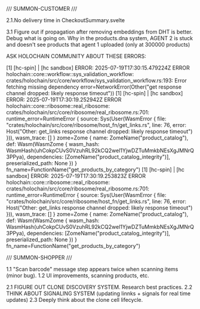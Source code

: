 /// SUMMON-CUSTOMER ///

2.1.No delivery time in CheckoutSummary.svelte

3.1 Figure out if propagation after removing embeddings from DHT is better. Debug what is going on. Why in the products.dna system, AGENT 2 is stuck and doesn't see products that agent 1 uploaded (only at 300000 products)

ASK HOLOCHAIN COMMUNITY ABOUT THESE ERRORS: 

[1] [hc-spin] | [hc sandbox] ERROR: 2025-07-19T17:30:15.479224Z ERROR holochain::core::workflow::sys_validation_workflow: crates/holochain/src/core/workflow/sys_validation_workflow.rs:193: Error fetching missing dependency error=NetworkError(Other("get response channel dropped: likely response timeout"))
[1] [hc-spin] | [hc sandbox] ERROR: 2025-07-19T17:30:19.252942Z ERROR holochain::core::ribosome::real_ribosome: crates/holochain/src/core/ribosome/real_ribosome.rs:701: runtime_error=RuntimeError { source: Sys(User(WasmError { file: "crates/holochain/src/core/ribosome/host_fn/get_links.rs", line: 76, error: Host("Other: get_links response channel dropped: likely response timeout") })), wasm_trace: [] } zome=Zome { name: ZomeName("product_catalog"), def: Wasm(WasmZome { wasm_hash: WasmHash(uhCokpCUvS0VzuhRL92kCQ2wel1YjwDZTuMmkbNEsXgJMNrQ3PPya), dependencies: [ZomeName("product_catalog_integrity")], preserialized_path: None }) } fn_name=FunctionName("get_products_by_category")
[1] [hc-spin] | [hc sandbox] ERROR: 2025-07-19T17:30:19.253823Z ERROR holochain::core::ribosome::real_ribosome: crates/holochain/src/core/ribosome/real_ribosome.rs:701: runtime_error=RuntimeError { source: Sys(User(WasmError { file: "crates/holochain/src/core/ribosome/host_fn/get_links.rs", line: 76, error: Host("Other: get_links response channel dropped: likely response timeout") })), wasm_trace: [] } zome=Zome { name: ZomeName("product_catalog"), def: Wasm(WasmZome { wasm_hash: WasmHash(uhCokpCUvS0VzuhRL92kCQ2wel1YjwDZTuMmkbNEsXgJMNrQ3PPya), dependencies: [ZomeName("product_catalog_integrity")], preserialized_path: None }) } fn_name=FunctionName("get_products_by_category")

/// SUMMON-SHOPPER ///

1.1 "Scan barcode" message step appears twice when scanning items (minor bug).
1.2 UI improvements, scanning products, etc. 

2.1 FIGURE OUT CLONE DISCOVERY SYSTEM. Research best practices.
2.2 THINK ABOUT SIGNALING SYSTEM (updating linnks + signals for real time updates)
2.3 Deeply think about the clone cell lifecycle. 

